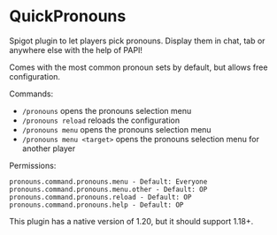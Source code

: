 # QuickPronouns

Spigot plugin to let players pick pronouns.
Display them in chat, tab or anywhere else with the help of PAPI!

Comes with the most common pronoun sets by default, but allows free configuration.

Commands:
- `/pronouns` opens the pronouns selection menu
- `/pronouns reload` reloads the configuration
- `/pronouns menu` opens the pronouns selection menu
- `/pronouns menu <target>` opens the pronouns selection menu for another player

Permissions:
```
pronouns.command.pronouns.menu - Default: Everyone
pronouns.command.pronouns.menu.other - Default: OP
pronouns.command.pronouns.reload - Default: OP
pronouns.command.pronouns.help - Default: OP
```

This plugin has a native version of 1.20, but it should support 1.18+.
